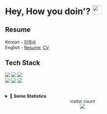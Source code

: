 # Hey, How you doin'? <img src="https://emojis.slackmojis.com/emojis/images/1531849430/4246/blob-sunglasses.gif?1531849430" width="30"/>

## Resume
Korean - [이력서](https://buttery-adapter-bbd.notion.site/c615a14a9e304e11abdd5ada09ee80ff)  
English - [Resume](https://rift-cartwheel-e11.notion.site/5db8e67e634e4b8ab2c2b414cc2b588e), [CV](https://drive.google.com/file/d/12N-OG8AXBZlGl0E7nhp8d7EBh-8E3k_0/view?usp=sharing?raw=True)

## Tech Stack  
<img src="https://img.shields.io/badge/Java-007396?style=flat-square&logo=Java&logoColor=white"/></a>
<img src="https://img.shields.io/badge/Python-3766AB?style=flat-square&logo=Python&logoColor=white"/></a>
<img src="https://img.shields.io/badge/C-A8B9CC?style=flat-square&logo=C&logoColor=white"/></a>  
<img src="https://img.shields.io/badge/Spring-6DB33F?style=flat-square&logo=Spring&logoColor=white">
<img src="https://img.shields.io/badge/Android-3DDC84?style=flat-square&logo=Android&logoColor=white"/></a>
<img src="https://img.shields.io/badge/Django-092E20?style=flat-square&logo=Django&logoColor=white"/></a>  

<br/>
<details>
<summary>🤖 <b> Some Statistics </b></summary>
  
  <img src="https://github-readme-stats.vercel.app/api?username=Seoha-Yoon&show_icons=true&theme=swift"/>
  <br/>
  <img src="https://github-readme-stats.vercel.app/api/top-langs/?username=Seoha-Yoon&layout=compact"(https://github.com/Seoha-Yoon/github-readme-stats)/>
  <img src = "http://mazassumnida.wtf/api/v2/generate_badge?boj=myrose127"(https://solved.ac/myrose127)/>
</details>


<div align ="center"> 
  visitor count
</div>
<div align ="center"> 
  <img src="https://profile-counter.glitch.me/Seoha-Yoon/count.svg"/> 
</div>
  

<!--
**Seoha-Yoon/Seoha-Yoon** is a ✨ _special_ ✨ repository because its `README.md` (this file) appears on your GitHub profile.

Here are some ideas to get you started:

- 🔭 I’m currently working on ...
- 🌱 I’m currently learning ...
- 👯 I’m looking to collaborate on ...
- 🤔 I’m looking for help with ...
- 💬 Ask me about ...
- 📫 How to reach me: ...
- 😄 Pronouns: ...
- ⚡ Fun fact: ...
-->
